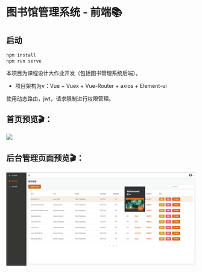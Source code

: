# 图书馆管理系统 - 前端📚

## 启动
```
npm install
npm run serve
```

本项目为课程设计大作业开发（包括图书管理系统后端）。
+ 项目架构为v：Vue + Vuex + Vue-Router + axios + Element-ui

使用动态路由，jwt，请求限制进行权限管理。

## 首页预览🎬：

![](./src/assets/home-page.png)

## 后台管理页面预览🎬：

![](./src/assets/manage-page.png)
